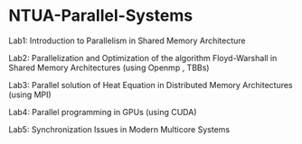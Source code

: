 # NTUA-Parallel-Systems

Lab1: Introduction to Parallelism in Shared Memory Architecture

Lab2: Parallelization and Optimization of the algorithm Floyd-Warshall in Shared Memory Architectures (using Openmp , TBBs)

Lab3: Parallel solution of Heat Equation in Distributed Memory Architectures (using MPI)

Lab4: Parallel programming in GPUs (using CUDA)

Lab5: Synchronization Issues in Modern Multicore Systems
